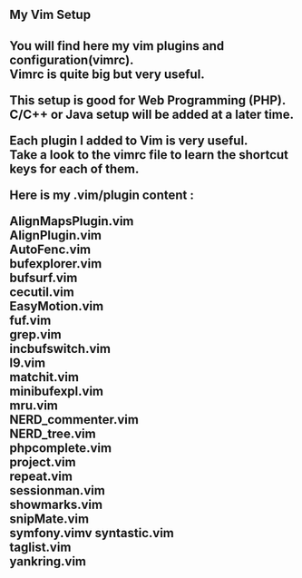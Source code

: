 <h2>My Vim Setup<h2>

You will find here my vim plugins and configuration(vimrc). <br/>
Vimrc is quite big but very useful.

This setup is good for <b>Web Programming (PHP)</b>.<br/>
C/C++ or Java setup will be added at a later time.

Each plugin I added to Vim is very useful. <br/>
Take a look to the vimrc file to learn the shortcut keys for each of them.

Here is my <b>.vim/plugin</b> content :

AlignMapsPlugin.vim<br/>
AlignPlugin.vim<br/>
AutoFenc.vim<br/>
bufexplorer.vim<br/>
bufsurf.vim<br/>
cecutil.vim<br/>
EasyMotion.vim<br/>
fuf.vim<br/>
grep.vim<br/>
incbufswitch.vim<br/>
l9.vim<br/>
matchit.vim<br/>
minibufexpl.vim<br/>
mru.vim<br/>
NERD_commenter.vim<br/>
NERD_tree.vim<br/>
phpcomplete.vim<br/>
project.vim<br/>
repeat.vim<br/>
sessionman.vim<br/>
showmarks.vim<br/>
snipMate.vim<br/>
symfony.vimv
syntastic.vim<br/>
taglist.vim<br/>
yankring.vim<br/>

